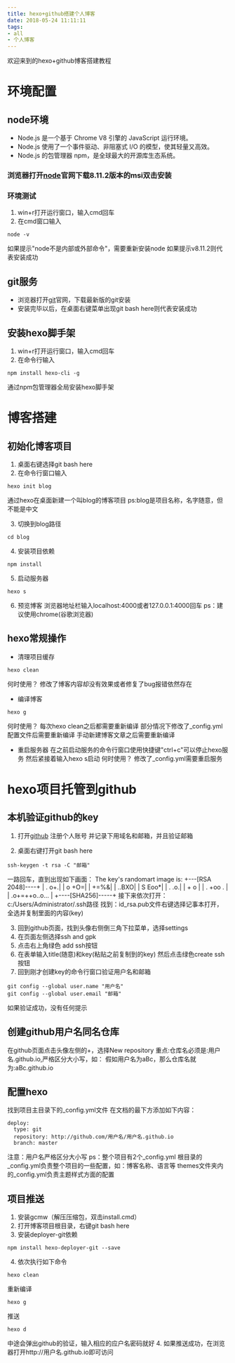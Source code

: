 ```yaml
---
title: hexo+github搭建个人博客
date: 2018-05-24 11:11:11
tags: 
- all
- 个人博客
---
```

欢迎来到的hexo+github博客搭建教程

# 环境配置
## node环境
- Node.js 是一个基于 Chrome V8 引擎的 JavaScript 运行环境。 
- Node.js 使用了一个事件驱动、非阻塞式 I/O 的模型，使其轻量又高效。 
- Node.js 的包管理器 npm，是全球最大的开源库生态系统。
### 浏览器打开[node](https://nodejs.org)官网下载8.11.2版本的msi双击安装
### 环境测试
1. win+r打开运行窗口，输入cmd回车
2. 在cmd窗口输入
```
node -v
```
如果提示"node不是内部或外部命令"，需要重新安装node
如果提示v8.11.2则代表安装成功
## git服务
- 浏览器打开[git](https://git-scm.com)官网，下载最新版的git安装
- 安装完毕以后，在桌面右键菜单出现git bash here则代表安装成功

## 安装hexo脚手架
1. win+r打开运行窗口，输入cmd回车
2. 在命令行输入
```
npm install hexo-cli -g
```
通过npm包管理器全局安装hexo脚手架

# 博客搭建
## 初始化博客项目
1. 桌面右键选择git bash here
2. 在命令行窗口输入
```
hexo init blog
```
通过hexo在桌面新建一个叫blog的博客项目
ps:blog是项目名称，名字随意，但不能是中文

3. 切换到blog路径
```
cd blog
```
4. 安装项目依赖
```
npm install
```
5. 启动服务器
```
hexo s
```
6. 预览博客
浏览器地址栏输入localhost:4000或者127.0.0.1:4000回车
ps：建议使用chrome(谷歌浏览器)

## hexo常规操作
- 清理项目缓存
```
hexo clean
```
何时使用？
修改了博客内容却没有效果或者修复了bug报错依然存在
- 编译博客
```
hexo g
```
何时使用？
每次hexo clean之后都需要重新编译
部分情况下修改了_config.yml配置文件后需要重新编译
手动新建博客文章之后需要重新编译
- 重启服务器
在之前启动服务的命令行窗口使用快捷键"ctrl+c"可以停止hexo服务
然后紧接着输入hexo s启动
何时使用？
修改了_config.yml需要重启服务

# hexo项目托管到github
## 本机验证github的key
1. 打开[github](http://www.github.com) 注册个人账号
并记录下用域名和邮箱，并且验证邮箱

2. 桌面右键打开git bash here
```
ssh-keygen -t rsa -C "邮箱"
```
一路回车，直到出现如下画面：
The key's randomart image is:
+---[RSA 2048]----+
|           .  o+.|
|            o +O=|
|             +=%&|
|            ..BXO|
|        S    Eoo*|
|       .      .o.|
|        +      o |
|     . +oo    .  |
| .o+=++o..o...   |
+----[SHA256]-----+
接下来依次打开：c:/Users/Administrator/.ssh路径
找到：id_rsa.pub文件右键选择记事本打开，全选并复制里面的内容(key)

3. 回到github页面，找到头像右侧倒三角下拉菜单，选择settings
4. 在页面左侧选择ssh and gpk
5. 点击右上角绿色 add ssh按钮
6. 在表单输入title(随意)和key(粘贴之前复制到的key)
然后点击绿色create ssh按钮
7. 回到刚才创建key的命令行窗口验证用户名和邮箱
```
git config --global user.name "用户名"
git config --global user.email "邮箱"
```
如果验证成功，没有任何提示
## 创建github用户名同名仓库
在github页面点击头像左侧的+，选择New repository
重点:仓库名必须是:用户名.github.io,严格区分大小写，如：
假如用户名为aBc，那么仓库名就为:aBc.github.io
## 配置hexo
找到项目主目录下的_config.yml文件
在文档的最下方添加如下内容：
```
deploy:
  type: git
  repository: http://github.com/用户名/用户名.github.io
  branch: master
```
注意：用户名严格区分大小写
ps：整个项目有2个_config.yml
根目录的_config.yml负责整个项目的一些配置，如：博客名称、语言等
themes文件夹内的_config.yml负责主题样式方面的配置
## 项目推送
1. 安装gcmw（解压压缩包，双击install.cmd）
2. 打开博客项目根目录，右键git bash here
3. 安装deployer-git依赖
```
npm install hexo-deployer-git --save

```
4. 依次执行如下命令
```
hexo clean 
```
重新编译
```
hexo g
```
推送
```
hexo d
```
中途会弹出github的验证，输入相应的应户名密码就好
4. 如果推送成功，在浏览器打开http://用户名.github.io即可访问






